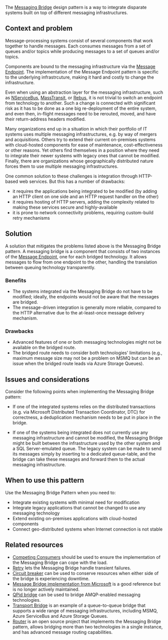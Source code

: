 The [Messaging Bridge](https://www.enterpriseintegrationpatterns.com/patterns/messaging/MessagingBridge.html) design pattern is a way to integrate disparate systems built on top of different messaging infrastructures.

## Context and problem

Message-processing systems consist of several components that work together to handle messages. Each consumes messages from a set of queues and/or topics while producing messages to a set of queues and/or topics. 

Components are bound to the messaging infrastructure via the [Message Endpoint](https://www.enterpriseintegrationpatterns.com/patterns/messaging/MessageEndpoint.html). The implementation of the Message Endpoint pattern is specific to the underlying infrastrcuture, making it hard and costly to change the infrastructure. 

Even when using an abstraction layer for the messaging infrastructure, such as [NServiceBus](https://particular.net/nservicebus), [MassTransit](https://masstransit.io/), or [Rebus](https://rebus.fm/what-is-rebus/), it is not trivial to switch an endpoint from technology to another. Such a change is connected with significant risk as it has to be done as a one big re-deployment of the entire system, and even then, in-flight messages need to be rerouted, moved, and have their return-address headers modified.

Many organizations end up in a situation in which their portfolio of IT systems uses multiple messaging infrastructures, e.g. by way of mergers and acquisitions. Others try to extend their current on-premises systems with cloud-hosted components for ease of maintenance, cost-effectiveness or other reasons. Yet others find themselves in a position where they need to integrate their newer systems with legacy ones that cannot be modified. Finally, there are organizations whose geographically distributed nature forces them to use multiple messaging infrastructures.

One common solution to these challenges is integration through HTTP-based web services. But this has a number of drawbacks:
- it requires the applications being integrated to be modified (by adding an HTTP client on one side and an HTTP request handler on the other)
- it requires hosting of HTTP servers, adding the complexity related to making these services secure and highly-available
- it is prone to network connectivity problems, requiring custom-build retry mechanisms

## Solution

A solution that mitigates the problems listed above is the Messaging Bridge pattern. A messaging bridge is a component that consists of two instances of the [Message Endpoint](https://www.enterpriseintegrationpatterns.com/patterns/messaging/MessageEndpoint.html), one for each bridged technology. It allows messages to flow from one endpoint to the other, handling the translation between queuing technology transparently.

### Benefits

- The systems integrated via the Messaging Bridge do not have to be modified; ideally, the endpoints would not be aware that the messages are bridged.
- The message-driven integration is generally more reliable, compared to the HTTP alternative due to the at-least-once message delivery mechanism.

### Drawbacks

- Advanced features of one or both messaging technologies might not be available on the bridged route.
- The bridged route needs to consider both technologies' limitations (e.g., maximum message size may not be a problem on MSMQ but can be an issue when the bridged route leads via Azure Storage Queues).

## Issues and considerations

Consider the following points when implementing the Messaging Bridge pattern:

- If one of the integrated systems relies on the distributed transactions (e.g. via Microsoft Distributed Transaction Coordinator, DTC) for correctness, a deduplication mechanism needs to be put in place in the bridge.

- If one of the systems being integrated does not currently use any messaging infrastructure and cannot be modified, the Messaging Bridge might be built between the infrastructure used by the other system and a SQL Server-emulated queue. The legacy system can be made to send its messages simply by inserting to a dedicated queue-table, and the bridge can take these messages and forward them to the actual messaging infrastructure.

## When to use this pattern

Use the Messaging Bridge Pattern when you need to:

- Integrate existing systems with minimal need for modification
- Integrate legacy applications that cannot be changed to use any messaging technology
- Extend existing on-premises applications with cloud-hosted components
- Connect geo-distributed systems when Internet connection is not stable


## Related resources

- [Competing Consumers](../../patterns/ccompeting-consumers.yml) should be used to ensure the implementation of the Messaging Bridge can cope with the load.
- [Retry](../../patterns/retry.yml) lets the Messaging Bridge handle transient failures.
- [Circuit breaker](../../patterns/circuit-breaker.yml) can be used to conserve resources when either side of the bridge is experiencing downtime.
- [Message Bridge implementation from Microsoft](https://github.com/Microsoft/Microsoft-Message-Bridge) is a good reference but is no longer actively maintained.
- [QPid bridge](https://openmama.finos.org/openmama_qpid_bridge.html) can be used to bridge AMQP-enabled messaging technologies.
- [Transport Bridge](https://docs.particular.net/nservicebus/bridge/) is an example of a queue-to-queue bridge that supports a wide range of messaging infrastructures, including MSMQ, Azure ServiceBus and Azure Storage Queues.
- [Router](https://github.com/SzymonPobiega/NServiceBus.Router) is an open source project that implements the Messaging Bridge pattern, allows bridging more than two technologies in a single instance, and has advanced message routing capabilities.

